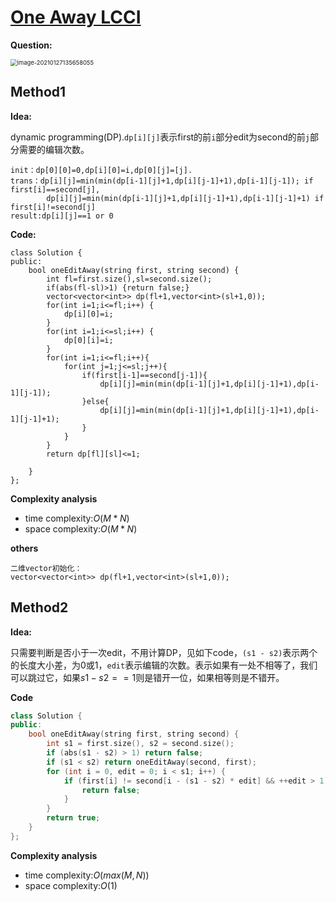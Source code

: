 # [One Away LCCI](https://leetcode-cn.com/problems/one-away-lcci/)

**Question:**

<img src="C:\Users\13775\AppData\Roaming\Typora\typora-user-images\image-20210127135658055.png" alt="image-20210127135658055" style="zoom: 67%;" />



## Method1

**Idea:**

dynamic programming(DP).`dp[i][j]`表示first的前`i`部分edit为second的前`j`部分需要的编辑次数。

```[]
init：dp[0][0]=0,dp[i][0]=i,dp[0][j]=[j].
trans：dp[i][j]=min(min(dp[i-1][j]+1,dp[i][j-1]+1),dp[i-1][j-1]); if first[i]==second[j],
		dp[i][j]=min(min(dp[i-1][j]+1,dp[i][j-1]+1),dp[i-1][j-1]+1) if first[i]!=second[j]
result:dp[i][j]==1 or 0
```



**Code:**

```C+=
class Solution {
public:
    bool oneEditAway(string first, string second) {
        int fl=first.size(),sl=second.size();
        if(abs(fl-sl)>1) {return false;}
        vector<vector<int>> dp(fl+1,vector<int>(sl+1,0));
        for(int i=1;i<=fl;i++) {
            dp[i][0]=i;
        }
        for(int i=1;i<=sl;i++) {
            dp[0][i]=i;
        }
        for(int i=1;i<=fl;i++){
            for(int j=1;j<=sl;j++){
                if(first[i-1]==second[j-1]){
                    dp[i][j]=min(min(dp[i-1][j]+1,dp[i][j-1]+1),dp[i-1][j-1]);
                }else{
                    dp[i][j]=min(min(dp[i-1][j]+1,dp[i][j-1]+1),dp[i-1][j-1]+1);
                }
            }
        }
        return dp[fl][sl]<=1;

    }
};
```



**Complexity analysis**

* time complexity:$O(M*N)$
* space complexity:$O(M*N)$

**others**

```
二维vector初始化：
vector<vector<int>> dp(fl+1,vector<int>(sl+1,0));
```



## Method2

**Idea:**

只需要判断是否小于一次edit，不用计算DP，见如下code，`(s1 - s2)`表示两个的长度大小差，为0或1，`edit`表示编辑的次数。表示如果有一处不相等了，我们可以跳过它，如果$s1-s2==1$则是错开一位，如果相等则是不错开。



**Code**

```C++
class Solution {
public:
    bool oneEditAway(string first, string second) {
        int s1 = first.size(), s2 = second.size();
        if (abs(s1 - s2) > 1) return false;
        if (s1 < s2) return oneEditAway(second, first);
        for (int i = 0, edit = 0; i < s1; i++) {
            if (first[i] != second[i - (s1 - s2) * edit] && ++edit > 1) {
                return false;
            }
        }
        return true;
    }
};
```



**Complexity analysis**

* time complexity:$O(max(M,N))$
* space complexity:$O(1)$


